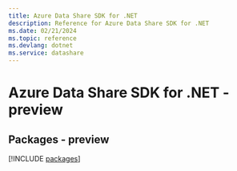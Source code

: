 ```yaml
---
title: Azure Data Share SDK for .NET
description: Reference for Azure Data Share SDK for .NET
ms.date: 02/21/2024
ms.topic: reference
ms.devlang: dotnet
ms.service: datashare
---
```

# Azure Data Share SDK for .NET - preview
## Packages - preview
[!INCLUDE [packages](data-share-index.md)]